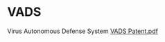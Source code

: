 # VADS
Virus Autonomous Defense System
[VADS Patent.pdf](https://github.com/meinmik254/VADS/files/9840492/VADS.Patent.pdf)
